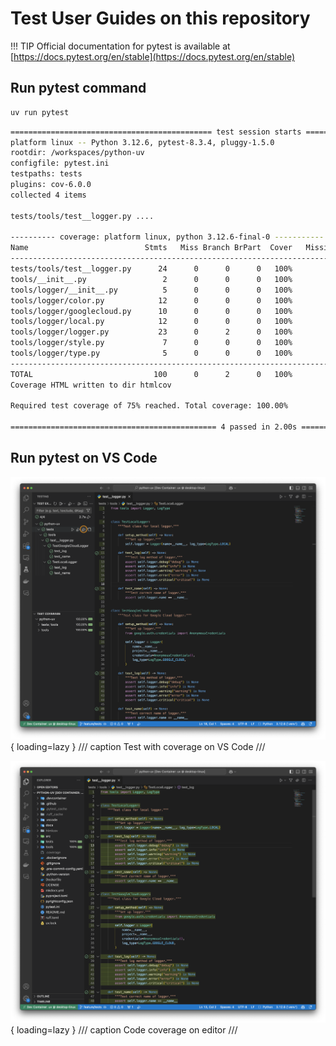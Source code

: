 # Test User Guides on this repository

!!! TIP
    Official documentation for pytest is available at [https://docs.pytest.org/en/stable](https://docs.pytest.org/en/stable)

## Run pytest command
```sh
uv run pytest
```

```sh
============================================= test session starts =============================================
platform linux -- Python 3.12.6, pytest-8.3.4, pluggy-1.5.0
rootdir: /workspaces/python-uv
configfile: pytest.ini
testpaths: tests
plugins: cov-6.0.0
collected 4 items

tests/tools/test__logger.py ....                                                                        [100%]

---------- coverage: platform linux, python 3.12.6-final-0 -----------
Name                          Stmts   Miss Branch BrPart  Cover   Missing
-------------------------------------------------------------------------
tests/tools/test__logger.py      24      0      0      0   100%
tools/__init__.py                 2      0      0      0   100%
tools/logger/__init__.py          5      0      0      0   100%
tools/logger/color.py            12      0      0      0   100%
tools/logger/googlecloud.py      10      0      0      0   100%
tools/logger/local.py            12      0      0      0   100%
tools/logger/logger.py           23      0      2      0   100%
tools/logger/style.py             7      0      0      0   100%
tools/logger/type.py              5      0      0      0   100%
-------------------------------------------------------------------------
TOTAL                           100      0      2      0   100%
Coverage HTML written to dir htmlcov

Required test coverage of 75% reached. Total coverage: 100.00%

============================================== 4 passed in 2.00s ==============================================
```

## Run pytest on VS Code


![](../img/test_with_coverage.png){ loading=lazy }
/// caption
Test with coverage on VS Code
///

![](../img/coverage_on_editor.png){ loading=lazy }
/// caption
Code coverage on editor
///
